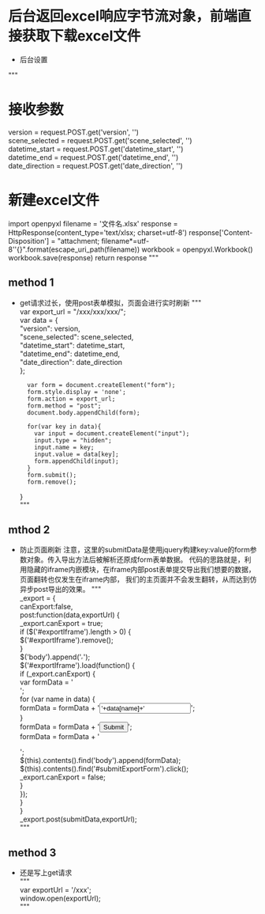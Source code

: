 # 后台返回excel响应字节流对象，前端直接获取下载excel文件
* 后台设置  

"""  
# 接收参数  
version = request.POST.get('version', '')  
scene_selected = request.POST.get('scene_selected', '')  
datetime_start = request.POST.get('datetime_start', '')  
datetime_end = request.POST.get('datetime_end', '')  
date_direction = request.POST.get('date_direction', '')  

# 新建excel文件
import openpyxl
filename = '文件名.xlsx'
response = HttpResponse(content_type='text/xlsx; charset=utf-8')
response['Content-Disposition'] = "attachment; filename*=utf-8''{}".format(escape_uri_path(filename))
workbook = openpyxl.Workbook()
workbook.save(response)
return response
"""  
## method 1
* get请求过长，使用post表单模拟，页面会进行实时刷新
"""  
var export_url = "/xxx/xxx/xxx/";  
        var data = {  
            "version": version,  
            "scene_selected": scene_selected,  
            "datetime_start": datetime_start,  
            "datetime_end": datetime_end,  
            "date_direction": date_direction  
        };  

        var form = document.createElement("form");  
        form.style.display = 'none';  
        form.action = export_url;  
        form.method = "post";  
        document.body.appendChild(form);  

        for(var key in data){  
          var input = document.createElement("input");  
          input.type = "hidden";  
          input.name = key;  
          input.value = data[key];  
          form.appendChild(input);  
        }  
        form.submit();  
        form.remove();  
    }  
"""  

## mthod 2  
* 防止页面刷新 
注意，这里的submitData是使用jquery构建key:value的form参数对象。传入导出方法后被解析还原成form表单数据。
代码的思路就是，利用隐藏的iframe内嵌模块，在iframe内部post表单提交导出我们想要的数据，页面翻转也仅发生在iframe内部，
我们的主页面并不会发生翻转，从而达到仿异步post导出的效果。
"""  
_export = {  
        canExport:false,  
        post:function(data,exportUrl) {  
            _export.canExport = true;  
            if ($('#exportIframe').length > 0) {  
                $('#exportIframe').remove();  
            }  
            $('body').append('<iframe id="exportIframe" width="0" height="0" src="#"></iframe>');  
            $('#exportIframe').load(function() {  
                if (_export.canExport) {  
                    var formData = '<form method="post" action='+exportUrl+' >';  
                    for (var name in data) {  
                        formData = formData + '<input type="text" name="'+name+'" value="'+data[name]+'" />';  
                    }  
                    formData = formData + '<input type="submit" id="submitExportForm"/>';  
                    formData = formData + '</form>';  
                    $(this).contents().find('body').append(formData);  
                    $(this).contents().find('#submitExportForm').click();  
                    _export.canExport = false;  
                }  
            });  
        }  
}  
_export.post(submitData,exportUrl);  
"""  

## method 3  
* 还是写上get请求  
"""  
var exportUrl = '/xxx';  
window.open(exportUrl);  
"""  

